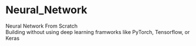 # Neural_Network
Neural Network From Scratch
<br>
Building without using deep learning framworks like PyTorch, Tensorflow, or Keras
